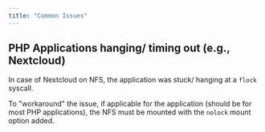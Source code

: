 ```yaml
---
title: "Common Issues"
---
```


## PHP Applications hanging/ timing out (e.g., Nextcloud)

In case of Nextcloud on NFS, the application was stuck/ hanging at a `flock` syscall.

To "workaround" the issue, if applicable for the application (should be for most PHP applications), the NFS must be mounted with the `nolock` mount option added.
